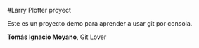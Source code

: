 #Larry Plotter proyect

Este es un proyecto demo para aprender a usar git por consola.

**Tomás Ignacio Moyano**, Git Lover
